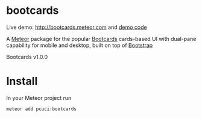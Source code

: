 bootcards
========================

Live demo: http://bootcards.meteor.com and [demo code](https://github.com/pcuci/bootcards-demo)

A [Meteor](http://meteor.com) package for the popular [Bootcards](http://bootcards.org) cards-based UI with dual-pane capability for mobile and desktop, built on top of [Bootstrap](http://getbootstrap.com)

Bootcards v1.0.0

# Install
In your Meteor project run
```
meteor add pcuci:bootcards
```
